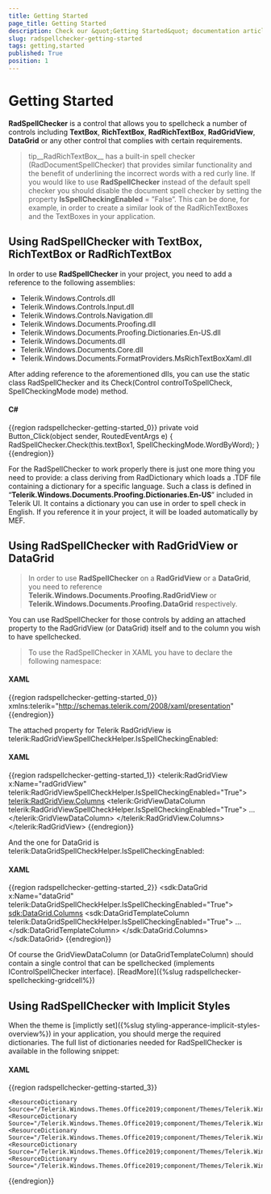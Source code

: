 ```yaml
---
title: Getting Started
page_title: Getting Started
description: Check our &quot;Getting Started&quot; documentation article for the RadSpellChecker {{ site.framework_name }} control.
slug: radspellchecker-getting-started
tags: getting,started
published: True
position: 1
---
```


# Getting Started



__RadSpellChecker__ is a control that allows you to spellcheck a number of controls including __TextBox__, __RichTextBox__, __RadRichTextBox__, __RadGridView__, __DataGrid__ or any other control that complies with certain requirements.

>tip__RadRichTextBox__ has a built-in spell checker (RadDocumentSpellChecker) that provides similar functionality and the benefit of underlining the incorrect words with a red curly line. If you would like to use __RadSpellChecker__ instead of the default spell checker you should disable the document spell checker by setting the property __IsSpellCheckingEnabled__ = ”False”. This can be done, for example, in order to create a similar look of the RadRichTextBoxes and the TextBoxes in your application.

## Using RadSpellChecker with TextBox, RichTextBox or RadRichTextBox

In order to use __RadSpellChecker__ in your project, you need to add a reference to the following assemblies: 

* Telerik.Windows.Controls.dll
* Telerik.Windows.Controls.Input.dll
* Telerik.Windows.Controls.Navigation.dll
* Telerik.Windows.Documents.Proofing.dll
* Telerik.Windows.Documents.Proofing.Dictionaries.En-US.dll
* Telerik.Windows.Documents.dll
* Telerik.Windows.Documents.Core.dll
* Telerik.Windows.Documents.FormatProviders.MsRichTextBoxXaml.dll

After adding reference to the aforementioned dlls, you can use the static class RadSpellChecker and its Check(Control controlToSpellCheck, SpellCheckingMode mode) method.

#### __C#__

{{region radspellchecker-getting-started_0}}
	private void Button_Click(object sender, RoutedEventArgs e)
	{
	   RadSpellChecker.Check(this.textBox1, SpellCheckingMode.WordByWord);
	}
{{endregion}}



For the RadSpellChecker to work properly there is just one more thing you need to provide: a class deriving from RadDictionary which loads a .TDF file containing a dictionary for a specific language. Such a class is defined in “__Telerik.Windows.Documents.Proofing.Dictionaries.En-US__” included in Telerik UI. It contains a dictionary you can use in order to spell check in English. If you reference it in your project, it will be loaded automatically by MEF. 

## Using RadSpellChecker with RadGridView or DataGrid

>In order to use __RadSpellChecker__ on a __RadGridView__ or a __DataGrid__, you need to reference __Telerik.Windows.Documents.Proofing.RadGridView__  or __Telerik.Windows.Documents.Proofing.DataGrid__ respectively.

You can use RadSpellChecker for those controls by adding an attached property to the RadGridView (or DataGrid) itself and to the column you wish to have spellchecked.

>To use the RadSpellChecker in XAML you have to declare the following namespace:

#### __XAML__

{{region radspellchecker-getting-started_0}}
	xmlns:telerik="http://schemas.telerik.com/2008/xaml/presentation"
{{endregion}}



The attached property for Telerik RadGridView is telerik:RadGridViewSpellCheckHelper.IsSpellCheckingEnabled:

#### __XAML__

{{region radspellchecker-getting-started_1}}
	<telerik:RadGridView x:Name="radGridView" telerik:RadGridViewSpellCheckHelper.IsSpellCheckingEnabled="True">
	   <telerik:RadGridView.Columns>
	      <telerik:GridViewDataColumn telerik:RadGridViewSpellCheckHelper.IsSpellCheckingEnabled="True">
	         ...
	      </telerik:GridViewDataColumn>
	   </telerik:RadGridView.Columns>
	</telerik:RadGridView>
	{{endregion}}



And the one for DataGrid is telerik:DataGridSpellCheckHelper.IsSpellCheckingEnabled:

#### __XAML__

{{region radspellchecker-getting-started_2}}
	<sdk:DataGrid x:Name="dataGrid" telerik:DataGridSpellCheckHelper.IsSpellCheckingEnabled="True">
	   <sdk:DataGrid.Columns>
	      <sdk:DataGridTemplateColumn telerik:DataGridSpellCheckHelper.IsSpellCheckingEnabled="True">
	         ...
	      </sdk:DataGridTemplateColumn>
	   </sdk:DataGrid.Columns>
	</sdk:DataGrid>
{{endregion}}


Of course the GridViewDataColumn (or DataGridTemplateColumn) should contain a single control that can be spellchecked (implements IControlSpellChecker interface). [ReadMore]({%slug radspellchecker-spellchecking-gridcell%})


## Using RadSpellChecker with Implicit Styles

When the theme is [implictly set]({%slug styling-apperance-implicit-styles-overview%}) in your application, you should merge the required dictionaries. The full list of dictionaries needed for RadSpellChecker is available in the following snippet:

#### __XAML__

{{region radspellchecker-getting-started_3}}

    <ResourceDictionary Source="/Telerik.Windows.Themes.Office2019;component/Themes/Telerik.Windows.Controls.xaml"/>
    <ResourceDictionary Source="/Telerik.Windows.Themes.Office2019;component/Themes/Telerik.Windows.Documents.xaml"/>
    <ResourceDictionary Source="/Telerik.Windows.Themes.Office2019;component/Themes/Telerik.Windows.Controls.Input.xaml"/>
    <ResourceDictionary Source="/Telerik.Windows.Themes.Office2019;component/Themes/Telerik.Windows.Controls.Navigation.xaml"/>
    <ResourceDictionary Source="/Telerik.Windows.Themes.Office2019;component/Themes/Telerik.Windows.Documents.Proofing.xaml"/>


{{endregion}}